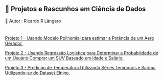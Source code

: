 &#127922; Projetos e Rascunhos em Ciência de Dados
-
&#127922; Autor : Ricardo R Lângaro
#

<a href="https://ricardolangaro.github.io/CienciaDeDados.github.io/projeto1.html"> Projeto 1 - Usando Modelo Polinomial para estimar a Potência de um Aero Gerador.</a>

<a href="https://ricardolangaro.github.io/CienciaDeDados.github.io/projeto2.html"> Projeto 2 - Usando Regressão Logística para Determinar a Probabilidade de um Usuário Comprar um SUV Baseado em Idade e Salário.</a>

<a href="https://ricardolangaro.github.io/CienciaDeDados.github.io/projeto3.html"> Projeto 3 - Predição de Temperatura Utilizando Séries Temporais e Sarima
Utilizando-se do Dataset Elnino.</a>

